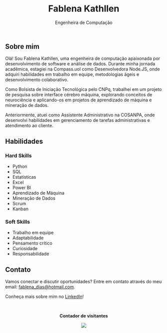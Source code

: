 <!DOCTYPE html>
<div class="container">
    <header>
        <h1>Fablena Kathllen</h1>
        <p>Engenheira de Computação</p>
    </header>
    <section>
        <h2>Sobre mim</h2>
        <p>Olá! Sou Fablena Kathllen, uma engenheira de computação apaixonada por desenvolvimento de software e análise de dados. Durante minha jornada acadêmica, estagiei na Compass.uol como Desenvolvedora Node.JS, onde adquiri habilidades em trabalho em equipe, metodologias ágeis e desenvolvimento colaborativo.</p>
        <p>Como Bolsista de Iniciação Tecnológica pelo CNPq, trabalhei em um projeto de pesquisa sobre interface cérebro máquina, explorando conceitos de neurociência e aplicando-os em projetos de aprendizado de máquina e mineração de dados.</p>
        <p>Anteriormente, atuei como Assistente Administrativo na COSANPA, onde desenvolvi habilidades em gerenciamento de tarefas administrativas e atendimento ao cliente.</p>
    </section>
    <section>
        <h2>Habilidades</h2>
        <h3>Hard Skills</h3>
        <ul>
            <li>Python</li>
            <li>SQL</li>
            <li>Estatísticas</li>
            <li>Excel</li>
            <li>Power BI</li>
            <li>Aprendizado de Máquina</li>
            <li>Mineração de Dados</li>
            <li>Scrum</li>
            <li>Kanban</li>
        </ul>
        <h3>Soft Skills</h3>
        <ul>
            <li>Trabalho em equipe</li>
            <li>Adaptabilidade</li>
            <li>Pensamento crítico</li>
            <li>Curiosidade</li>
            <li>Responsabilidade</li>
        </ul>
    </section>
    <section>
        <h2>Contato</h2>
        <p>Vamos conectar e discutir oportunidades? Entre em contato através do meu email: <a href="mailto:fablena_dias@hotmail.com">fablena_dias@hotmail.com</a>.</p>
        <p>Conheça mais sobre mim no <a href="https://www.linkedin.com/in/fablena-kathllen/" target="_blank">LinkedIn</a>!</p>
    </section>
</div>
<div align="center">
  <br><p align="centre"><b>Contador de visitantes</b></p>  
  <p align="center"><img align="center" src="https://profile-counter.glitch.me/{ikathllen}/count.svg" /></p> 
  <br>
</div>

</body>
</html>


  
